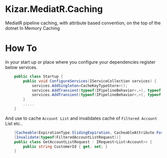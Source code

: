 # Kizar.MediatR.Caching
MediatR pipeline caching, with attribute based convention, on the top of the dotnet In Memory Caching

# How To  
In your start up or place where you configure your dependencies register below services.
```c#
    public class Startup {
        public void ConfigureServices(IServiceCollection services) {
            services.AddSingleton<CacheKeyTypeStore>();
            services.AddTransient(typeof(IPipelineBehavior<,>), typeof(CacheBehavior<,>));
            services.AddTransient(typeof(IPipelineBehavior<,>), typeof(InvalidateCacheBehavior<,>));
        }
        .....
    }
```
And use to cache ```Account List``` and invalidates cache of ```Filtered Account``` List etc..
```c#
    [Cacheable(ExpirationType.SlidingExpiration, CacheableAttribute.ForHour, KeyProps = new[] {nameof(CustomerId)})]
    [Invalidate(typeof(FilteredAccountListRequest))]
    public class GetAccountListRequest : IRequest<List<Account>> {
        public string CustomerId { get; set; }
    }
```
